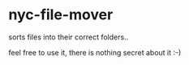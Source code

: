 # nyc-file-mover

sorts files into their correct folders..

feel free to use it, there is nothing secret about it :-)

